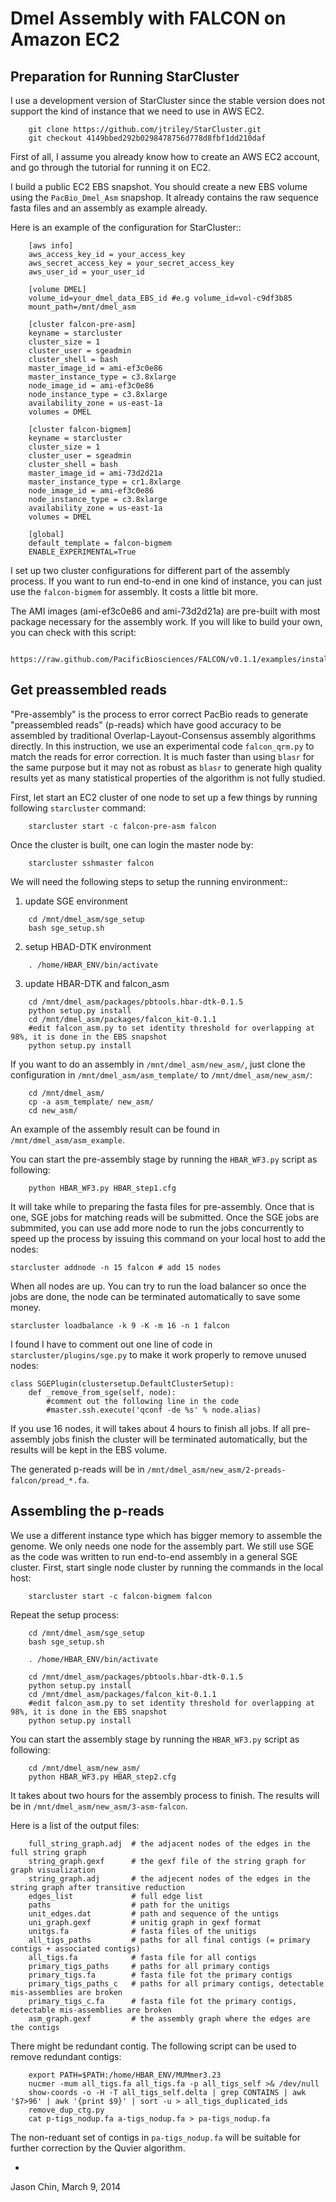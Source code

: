 Dmel Assembly with FALCON on Amazon EC2
=========================================

Preparation for Running StarCluster
-----------------------------------

I use a development version of StarCluster since the stable version does
not support the kind of instance that we need to use in AWS EC2.

```
    git clone https://github.com/jtriley/StarCluster.git
    git checkout 4149bbed292b0298478756d778d8fbf1dd210daf
```

First of all, I assume you already know how to create an AWS EC2 account, and
go through the tutorial for running it on EC2.

I build a public EC2 EBS snapshot. You should create a new EBS volume using
the `PacBio_Dmel_Asm` snapshop. It already contains the raw sequence fasta files and
an assembly as example already.

Here is an example of the configuration for StarCluster::

```
    [aws info]
    aws_access_key_id = your_access_key
    aws_secret_access_key = your_secret_access_key
    aws_user_id = your_user_id

    [volume DMEL]
    volume_id=your_dmel_data_EBS_id #e.g volume_id=vol-c9df3b85
    mount_path=/mnt/dmel_asm

    [cluster falcon-pre-asm]
    keyname = starcluster
    cluster_size = 1
    cluster_user = sgeadmin
    cluster_shell = bash
    master_image_id = ami-ef3c0e86
    master_instance_type = c3.8xlarge
    node_image_id = ami-ef3c0e86
    node_instance_type = c3.8xlarge
    availability_zone = us-east-1a
    volumes = DMEL

    [cluster falcon-bigmem]
    keyname = starcluster
    cluster_size = 1
    cluster_user = sgeadmin
    cluster_shell = bash
    master_image_id = ami-73d2d21a
    master_instance_type = cr1.8xlarge
    node_image_id = ami-ef3c0e86
    node_instance_type = c3.8xlarge
    availability_zone = us-east-1a
    volumes = DMEL

    [global]
    default_template = falcon-bigmem
    ENABLE_EXPERIMENTAL=True
```

I set up two cluster configurations for different part of the assembly process.
If you want to run end-to-end in one kind of instance, you can just use the 
`falcon-bigmem` for assembly. It costs a little bit more.

The AMI images (ami-ef3c0e86 and ami-73d2d21a) are pre-built with most package
necessary for the assembly work. If you will like to build your own, you can
check with this script:

```
    https://raw.github.com/PacificBiosciences/FALCON/v0.1.1/examples/install_note.sh
```

Get preassembled reads
------------------------

"Pre-assembly" is the process to error correct PacBio reads to generate
"preassembled reads" (p-reads) which have good accuracy to be assembled by
traditional Overlap-Layout-Consensus assembly algorithms directly. In this
instruction, we use an experimental code `falcon_qrm.py` to match the reads for
error correction. It is much faster than using `blasr` for the same purpose but
it may not as robust as `blasr` to generate high quality results yet as many
statistical properties of the algorithm is not fully studied.


First, let start an EC2 cluster of one node to set up a few things by running 
following `starcluster` command:

```
    starcluster start -c falcon-pre-asm falcon
```

Once the cluster is built, one can login the master node by:

```
    starcluster sshmaster falcon
```

We will need the following steps to setup the running environment::

1. update SGE environment

```
    cd /mnt/dmel_asm/sge_setup
    bash sge_setup.sh
```

2. setup HBAD-DTK environment

```
    . /home/HBAR_ENV/bin/activate
```

3. update HBAR-DTK and falcon_asm

```
    cd /mnt/dmel_asm/packages/pbtools.hbar-dtk-0.1.5
    python setup.py install
    cd /mnt/dmel_asm/packages/falcon_kit-0.1.1
    #edit falcon_asm.py to set identity threshold for overlapping at 98%, it is done in the EBS snapshot
    python setup.py install
```

If you want to do an assembly in `/mnt/dmel_asm/new_asm/`, just clone the 
configuration in `/mnt/dmel_asm/asm_template/` to `/mnt/dmel_asm/new_asm/`:

```
    cd /mnt/dmel_asm/
    cp -a asm_template/ new_asm/
    cd new_asm/
```

An example of the assembly result can be found in `/mnt/dmel_asm/asm_example`.

You can start the pre-assembly stage by running the `HBAR_WF3.py` script as following:

```
    python HBAR_WF3.py HBAR_step1.cfg
```

It will take while to preparing the fasta files for pre-assembly. Once that is
one, SGE jobs for matching reads will be submitted. Once the SGE jobs are
submmited, you can use add more node to run the jobs concurrently to speed up
the process by issuing this command on your local host to add the nodes:

    starcluster addnode -n 15 falcon # add 15 nodes 

When all nodes are up. You can try to run the load balancer so once the jobs are
done, the node can be terminated automatically to save some money.

    starcluster loadbalance -k 9 -K -m 16 -n 1 falcon

I found I have to comment out one line of code in `starcluster/plugins/sge.py`
to make it work properly to remove unused nodes:
    
    class SGEPlugin(clustersetup.DefaultClusterSetup):
        def _remove_from_sge(self, node):
            #comment out the following line in the code
            #master.ssh.execute('qconf -de %s' % node.alias)

If you use 16 nodes, it will takes about 4 hours to finish all jobs.  If all
pre-assembly jobs finish the cluster will be terminated automatically, but the
results will be kept in the EBS volume.

The generated p-reads will be in `/mnt/dmel_asm/new_asm/2-preads-falcon/pread_*.fa`.

Assembling the p-reads
------------------------

We use a different instance type which has bigger memory to assemble the genome. We
only needs one node for the assembly part.  We still use SGE as the code was written 
to run end-to-end assembly in a general SGE cluster. First, start single node cluster by
running the commands in the local host:

```
    starcluster start -c falcon-bigmem falcon
```

Repeat the setup process:

```
    cd /mnt/dmel_asm/sge_setup
    bash sge_setup.sh

    . /home/HBAR_ENV/bin/activate

    cd /mnt/dmel_asm/packages/pbtools.hbar-dtk-0.1.5
    python setup.py install
    cd /mnt/dmel_asm/packages/falcon_kit-0.1.1
    #edit falcon_asm.py to set identity threshold for overlapping at 98%, it is done in the EBS snapshot
    python setup.py install
```

You can start the assembly stage by running the `HBAR_WF3.py` script as following:

```
    cd /mnt/dmel_asm/new_asm/
    python HBAR_WF3.py HBAR_step2.cfg
```

It takes about two hours for the assembly process to finish. The results will 
be in `/mnt/dmel_asm/new_asm/3-asm-falcon`. 

Here is a list of the output files:

```
    full_string_graph.adj  # the adjacent nodes of the edges in the full string graph
    string_graph.gexf      # the gexf file of the string graph for graph visualization
    string_graph.adj       # the adjecent nodes of the edges in the string graph after transitive reduction
    edges_list             # full edge list 
    paths                  # path for the unitigs
    unit_edges.dat         # path and sequence of the untigs
    uni_graph.gexf         # unitig graph in gexf format 
    unitgs.fa              # fasta files of the unitigs
    all_tigs_paths         # paths for all final contigs (= primary contigs + associated contigs)
    all_tigs.fa            # fasta file for all contigs
    primary_tigs_paths     # paths for all primary contigs 
    primary_tigs.fa        # fasta file fot the primary contigs
    primary_tigs_paths_c   # paths for all primary contigs, detectable mis-assemblies are broken 
    primary_tigs_c.fa      # fasta file fot the primary contigs, detectable mis-assemblies are broken
    asm_graph.gexf         # the assembly graph where the edges are the contigs
```

There might be redundant contig. The following script can be used to remove
redundant contigs:

```
    export PATH=$PATH:/home/HBAR_ENV/MUMmer3.23
    nucmer -mum all_tigs.fa all_tigs.fa -p all_tigs_self >& /dev/null
    show-coords -o -H -T all_tigs_self.delta | grep CONTAINS | awk '$7>96' | awk '{print $9}' | sort -u > all_tigs_duplicated_ids
    remove_dup_ctg.py
    cat p-tigs_nodup.fa a-tigs_nodup.fa > pa-tigs_nodup.fa
```

The non-reduant set of contigs in `pa-tigs_nodup.fa` will be suitable for further correction
by the Quvier algorithm. 

-
Jason Chin, March 9, 2014

